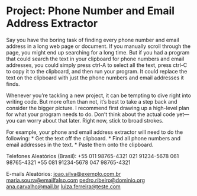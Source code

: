 # Project: Phone Number and Email Address Extractor 


Say you have the boring task of finding every phone number and email address in a long web page or document. If you manually scroll through the page, you might end up searching for a long time. But if you had a program that could search the text in your clipboard for phone numbers and email addresses, you could simply press ctrl-A to select all the text, press ctrl-C to copy it to the clipboard, and then run your program. It could replace the text on the clipboard with just the phone numbers and email addresses it finds.

Whenever you’re tackling a new project, it can be tempting to dive right into writing code. But more often than not, it’s best to take a step back and consider the bigger picture. I recommend first drawing up a high-level plan for what your program needs to do. Don’t think about the actual code yet— you can worry about that later. Right now, stick to broad strokes.

For example, your phone and email address extractor will need to do the following:
    * Get the text off the clipboard.
    * Find all phone numbers and email addresses in the text.
    * Paste them onto the clipboard.

Telefones Aleatórios (Brasil):
+55 011 98765-4321
021 91234-5678
061 98765-4321
+55 081 91234-5678
047 98765-4321

E-mails Aleatórios:
joao.silva@exemplo.com.br
maria.souza@emailfalso.com
pedro.ribeiro@dominio.org
ana.carvalho@mail.br
luiza.ferreira@teste.com
